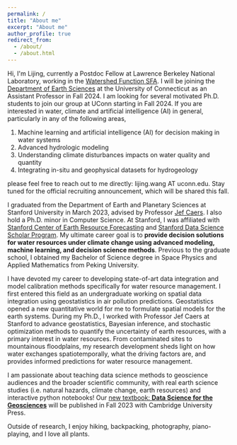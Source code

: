 ```yaml
---
permalink: /
title: "About me"
excerpt: "About me"
author_profile: true
redirect_from: 
  - /about/
  - /about.html
---
```


Hi, I'm Lijing, currently a Postdoc Fellow at Lawrence Berkeley National Laboratory, working in the [Watershed Function SFA](https://watershed.lbl.gov/). I will be joining the [Department of Earth Sciences](https://earthsciences.uconn.edu/) at the University of Connecticut as an Assistant Professor in Fall 2024. I am looking for several motivated Ph.D. students to join our group at UConn starting in Fall 2024. If you are interested in water, climate and artificial intelligence (AI) in general, particularly in any of the following areas, 

1) Machine learning and artificial intelligence (AI) for decision making in water systems 
2) Advanced hydrologic modeling
3) Understanding climate disturbances impacts on water quality and quantity
4) Integrating in-situ and geophysical datasets for hydrogeology

please feel free to reach out to me directly: lijing.wang AT uconn.edu. Stay tuned for the official recruiting announcement, which will be shared this fall.

I graduated from the Department of Earth and Planetary Sciences at Stanford University in March 2023, advised by Professor [Jef Caers](https://profiles.stanford.edu/jef-caers?tab=bio). I also hold a Ph.D. minor in Computer Science. At Stanford, I was affiliated with [Stanford Center of Earth Resource Forecasting](https://scerf.stanford.edu/) and [Stanford Data Science Scholar Program](https://datascience.stanford.edu/programs/stanford-data-science-scholars-program). My ultimate career goal is to **provide decision solutions for water resources under climate change using advanced modeling, machine learning, and decision science methods**. Previous to the graduate school, I obtained my Bachelor of Science degree in Space Physics and Applied Mathematics from Peking University. 

I have devoted my career to developing state-of-art data integration and model calibration methods specifically for water resource management. I first entered this field as an undergraduate working on spatial data integration using geostatistics in air pollution predictions. Geostatistics opened a new quantitative world for me to formulate spatial models for the earth systems. During my Ph.D., I worked with Professor Jef Caers at Stanford to advance geostatistics, Bayesian inference, and stochastic optimization methods to quantify the uncertainty of earth resources, with a primary interest in water resources. From contaminated sites to mountainous floodplains, my research development sheds light on how water exchanges spatiotemporally, what the driving factors are, and provides informed predictions for water resource management. 

I am passionate about teaching data science methods to geoscience audiences and the broader scientific community, with real earth science studies (i.e. natural hazards, climate change, earth resources) and interactive python notebooks! Our [new textbook: **Data Science for the Geosciences**](https://www.cambridge.org/highereducation/books/data-science-for-the-geosciences/64E10197819920B0B5F36472B3B872C4?utm_campaign=shareaholic&utm_medium=copy_link&utm_source=bookmark) will be published in Fall 2023 with Cambridge University Press. 

Outside of research, I enjoy hiking, backpacking, photography, piano-playing, and I love all plants. 
